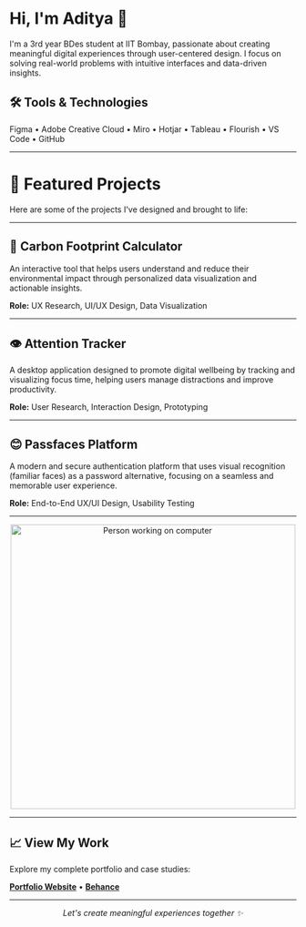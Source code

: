 # Hi, I'm Aditya 👋

I'm a 3rd year BDes student at IIT Bombay, passionate about creating meaningful digital experiences through user-centered design. I focus on solving real-world problems with intuitive interfaces and data-driven insights.

## 🛠️ Tools & Technologies

Figma • Adobe Creative Cloud • Miro • Hotjar • Tableau • Flourish • VS Code • GitHub

---

# 🚀 Featured Projects

Here are some of the projects I've designed and brought to life:

---

## 🌱 Carbon Footprint Calculator

An interactive tool that helps users understand and reduce their environmental impact through personalized data visualization and actionable insights.

**Role:** UX Research, UI/UX Design, Data Visualization

---

## 👁️ Attention Tracker

A desktop application designed to promote digital wellbeing by tracking and visualizing focus time, helping users manage distractions and improve productivity.

**Role:** User Research, Interaction Design, Prototyping

---

## 😊 Passfaces Platform

A modern and secure authentication platform that uses visual recognition (familiar faces) as a password alternative, focusing on a seamless and memorable user experience.

**Role:** End-to-End UX/UI Design, Usability Testing

---

<div align="center">
  <img src="https://media.giphy.com/media/qgQUggAC3Pfv687qPC/giphy.gif" alt="Person working on computer" width="500"/>
</div>

---

## 📈 View My Work

Explore my complete portfolio and case studies:

**[Portfolio Website](#)** • **[Behance](https://www.behance.net/aeejeyy)**

---

<div align="center">
  <i>Let's create meaningful experiences together ✨</i>
</div>